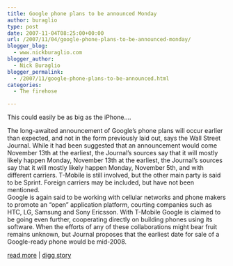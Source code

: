 ```yaml
---
title: Google phone plans to be announced Monday
author: buraglio
type: post
date: 2007-11-04T08:25:00+00:00
url: /2007/11/04/google-phone-plans-to-be-announced-monday/
blogger_blog:
  - www.nickburaglio.com
blogger_author:
  - Nick Buraglio
blogger_permalink:
  - /2007/11/google-phone-plans-to-be-announced.html
categories:
  - The firehose

---
```

This could easily be as big as the iPhone&#8230;.

The long-awaited announcement of Google&#8217;s phone plans will occur earlier than expected, and not in the form previously laid out, says the Wall Street Journal. While it had been suggested that an announcement would come November 13th at the earliest, the Journal&#8217;s sources say that it will mostly likely happen Monday, November 13th at the earliest, the Journal&#8217;s sources say that it will mostly likely happen Monday, November 5th, and with different carriers. T-Mobile is still involved, but the other main party is said to be Sprint. Foreign carriers may be included, but have not been mentioned.  
Google is again said to be working with cellular networks and phone makers to promote an &#8220;open&#8221; application platform, courting companies such as HTC, LG, Samsung and Sony Ericsson. With T-Mobile Google is claimed to be going even further, cooperating directly on building phones using its software. When the efforts of any of these collaborations might bear fruit remains unknown, but Journal proposes that the earliest date for sale of a Google-ready phone would be mid-2008.

[read more][1] | [digg story][2]

 [1]: http://www.electronista.com/articles/07/11/02/google.announcement.monday/
 [2]: http://digg.com/apple/Google_phone_plans_to_be_announced_Monday
